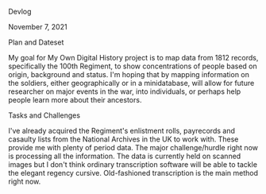 Devlog

November 7, 2021

Plan and Dateset

My goal for My Own Digital History project is to map data from 1812 records, specifically the 100th Regiment, to show concentrations of people based on origin, background and status. I'm hoping that by mapping information on the soldiers, either geographically or in a minidatabase, will allow for future researcher on major events in the war, into individuals, or perhaps help people learn more about their ancestors. 

Tasks and Challenges 

I've already acquired the Regiment's enlistment rolls, payrecords and casaulty lists from the National Archives in the UK to work with. These provide me with plenty of period data. The major challenge/hurdle right now is processing all the information. The data is currently held on scanned images but I don't think ordinary transcription software will be able to tackle the elegant regency cursive. Old-fashioned transcription is the main method right now. 